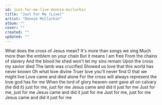 ```yaml
---
id: just-for-me-live-donnie-mcclurkin
title: "Just For Me (Live)"
artist: "Donnie McClurkin"
album: ""
cover: ""
created: ""
updated: ""
---
```


What does the cross of Jesus mean?
It's more than songs we sing
Much more than the emblem on your chain
But it means I am free
From the chains of slavery
And the blood he shed won't let my sins remain
Upon the cross my savior died
The lamb was crucified
Showed us love that this world has never known
Oh what love divine
Truer love you'll never find
O that we might live
Love came and died alone
For the cross will always represent the love god has for me
When the lord of glory heaven-sent gave all on calvary
(he did it) just for me, just for me
Jesus came and did it just for me
Just for me, just for me
Jesus came and did it just for me
Just for me, just for me
Jesus came and did it just for me